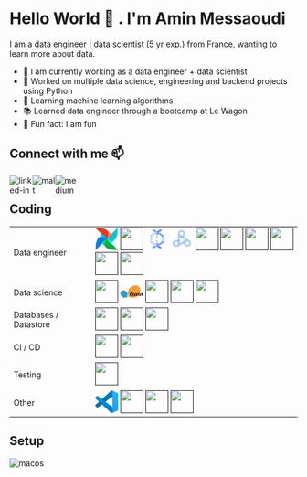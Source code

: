 # Hello World 👋 . I'm Amin Messaoudi
I am a data engineer | data scientist (5 yr exp.) from France, wanting to learn more about data.
- 🔭 I am currently working as a data engineer + data scientist
- 🧪 Worked on multiple data science, engineering and backend projects using Python
- 🌱 Learning machine learning algorithms
- 📚 Learned data engineer through a bootcamp at Le Wagon
- 💬 Fun fact: I am fun

## Connect with me 📫
[<img align="left" alt="linked-in" src="https://www.vectorlogo.zone/logos/linkedin/linkedin-tile.svg" width="40" height="40"/>](https://www.linkedin.com/in/amin-messaoudi/)
[<img align="left" alt="malt" src="https://www.malt.com/bimi/malt.svg" width="40" height="40"/>](https://www.malt.fr/profile/aminmessaoudi)
[<img align="left" alt="medium" src="https://www.vectorlogo.zone/logos/medium/medium-tile.svg" width="40" height="40"/>](https://medium.com/@amessaoudi)
<br>

## Coding

<table>
  <tr>
    <td> Data engineer </td>
    <td>
      <a href=""><img src="https://github.com/apache/airflow/blob/main/docs/apache-airflow/img/logos/airflow_64x64_emoji_transparent.png" width="40" height="40"></img></a>
      <a href=""><img src="https://www.vectorlogo.zone/logos/google_cloud/google_cloud-icon.svg" width="40" height="40"></img></a>
      <a href=""><img src="https://github.com/AwesomeLogos/google-cloud-icons/blob/main/docs/images/dataflow.svg" width="40" height="40"></img></a>
      <a href=""><img src="https://github.com/AwesomeLogos/google-cloud-icons/blob/main/docs/images/dataproc.svg" width="40" height="40"></img></a>
      <a href=""><img src="https://www.vectorlogo.zone/logos/google_bigquery/google_bigquery-icon.svg" width="40" height="40"></img></a>
      <a href=""><img src="https://www.vectorlogo.zone/logos/apache_spark/apache_spark-icon.svg" width="40" height="40"></img></a>
      <a href=""><img src="https://github.com/gilbarbara/logos/blob/main/logos/dbt-icon.svg" width="40" height="40"></img></a>
      <a href=""><img src="https://www.vectorlogo.zone/logos/apache_hadoop/apache_hadoop-icon.svg" width="40" height="40"></img></a>
      <a href=""><img src="https://www.vectorlogo.zone/logos/apache_beam/apache_beam-icon.svg" width="40" height="40"></img></a>
      <a href=""><img src="https://www.vectorlogo.zone/logos/apache_kafka/apache_kafka-icon.svg" width="40" height="40"></img></a>
    </td>
  </tr>
  <tr>
    <td> Data science </td>
    <td>
      <a href=""><img src="https://www.vectorlogo.zone/logos/python/python-icon.svg" width="40" height="40"></img></a>
      <a href=""><img src="https://github.com/devicons/devicon/blob/master/icons/scikitlearn/scikitlearn-original.svg" width="40" height="40"></img></a>
      <a href=""><img src="https://github.com/get-icon/geticon/blob/master/icons/pandas-icon.svg" width="40" height="40"></img></a>
      <a href=""><img src="https://www.vectorlogo.zone/logos/jupyter/jupyter-icon.svg" width="40" height="40"></img></a>
      <a href=""><img src="https://github.com/simple-icons/simple-icons/blob/master/icons/dataiku.svg" width="40" height="40"></img></a>
    </td>
  </tr>
  <tr>
    <td> Databases / Datastore </td>
    <td>
      <a href=""><img src="https://www.vectorlogo.zone/logos/mongodb/mongodb-icon.svg" width="40" height="40"></img></a>
      <a href=""><img src="https://www.vectorlogo.zone/logos/postgresql/postgresql-icon.svg" width="40" height="40"></img></a>
      <a href=""><img src="https://www.vectorlogo.zone/logos/elastic/elastic-icon.svg" width="40" height="40"></img></a>
   </td>
  <tr>
    <td> CI / CD </td>
    <td>
      <a href=""><img src="https://www.vectorlogo.zone/logos/github/github-icon.svg" width="40" height="40"></img></a>
      <a href=""><img src="https://www.vectorlogo.zone/logos/jenkins/jenkins-icon.svg" width="40" height="40"></img></a>
   </td>
  </tr>
  <tr>
    <td> Testing </td>
    <td>
      <a href=""><img src="https://www.vectorlogo.zone/logos/pytest/pytest-icon.svg" width="40" height="40"></img></a>
   </td>
  </tr>
  <tr>
    <td> Other </td>
    <td>
      <a href=""><img src="https://github.com/cncf/landscape/blob/master/hosted_logos/vscode.svg" width="40" height="40"></img></a>
      <a href=""><img src="https://www.vectorlogo.zone/logos/gitlab/gitlab-icon.svg" width="40" height="40"></img></a>
      <a href=""><img src="https://www.vectorlogo.zone/logos/getpostman/getpostman-icon.svg" width="40" height="40"></img></a>
      <a href=""><img src="https://www.beekeeperstudio.io/static/press-kit/bk-logo-icon-lightbg.svg" width="40" height="40"></img></a>
   </td>
  </tr>

</table>

## Setup
<img align="left" alt="macos" src="https://img.shields.io/badge/Apple-MacBook_Air_15_M2-999999?style=for-the-badge&logo=apple&logoColor=white" />
<!-- <img align="left" src="https://badgen.net/badge/icon/iTerm2?icon=terminal&label"> -->
<br>
<br>

<!-- Sources
[1] https://javascript.plainenglish.io/how-to-create-a-kick-ass-github-profile-in-5-minutes-19a8e8d0693b
[2] https://dev.to/envoy_/150-badges-for-github-pnk
-->
